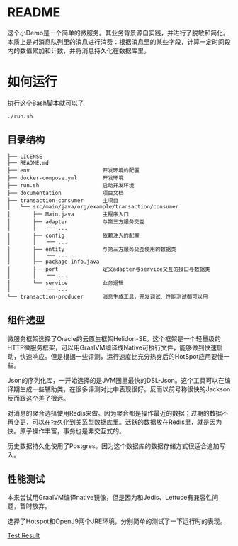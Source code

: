 # README

这个小Demo是一个简单的微服务。其业务背景源自实践，并进行了脱敏和简化。本质上是对消息队列里的消息进行消费：根据消息里的某些字段，计算一定时间段内的数值累加和计数，并将消息持久化在数据库里。

# 如何运行

执行这个Bash脚本就可以了

```
./run.sh
```

## 目录结构

```
├── LICENSE
├── README.md
├── env                       开发环境的配置
├── docker-compose.yml        开发环境
├── run.sh                    启动开发环境
├── documentation             项目文档                       
├── transaction-consumer      主项目
│   └── src/main/java/org/example/transaction/consumer
│       ├── Main.java         主程序入口
│       ├── adapter           与第三方服务交互
│       │   └── ... 
│       ├── config            依赖注入的配置
│       │   └── ...
│       ├── entity            与第三方服务交互使用的数据类
│       │   └── ...
│       ├── package-info.java
│       ├── port              定义adapter与service交互的接口与数据类
│       │   └── ...
│       └── service           业务逻辑
│           └── ...
└── transaction-producer      消息生成工具，开发调试、性能测试都可以用

```


## 组件选型

微服务框架选择了Oracle的云原生框架Helidon-SE。这个框架是一个轻量级的HTTP微服务框架，可以用GraalVM编译成Native可执行文件，能够做到快速启动，快速响应。但是根据一些评测，运行速度比充分热身后的HotSpot应用要慢一些。

Json的序列化库，一开始选择的是JVM圈里最快的DSL-Json。这个工具可以在编译期生成一些辅助类，在很多评测对比中表现很好。反而以前号称很快的Jackson反而跟这个差了很远。

对消息的聚合选择使用Redis来做。因为聚合都是操作最近的数据；过期的数据不再变更，可以在持久化到关系型数据库里。活跃的数据放在Redis里，就是因为快。原子操作丰富，事务也是非交互式的。

历史数据持久化使用了Postgres。因为这个数据库的数据存储方式很适合追加写入。

## 性能测试

本来尝试用GraalVM编译native镜像，但是因为和Jedis、Lettuce有兼容性问题，暂时放弃。

选择了Hotspot和OpenJ9两个JRE环境，分别简单的测试了一下运行时的表现。

[Test Result](https://gitee.com/rim99/demo-transaction-consumer/blob/master/documentation/test-outcome/message-consume-test/20201029-guice-dsljson-parallel.md)
